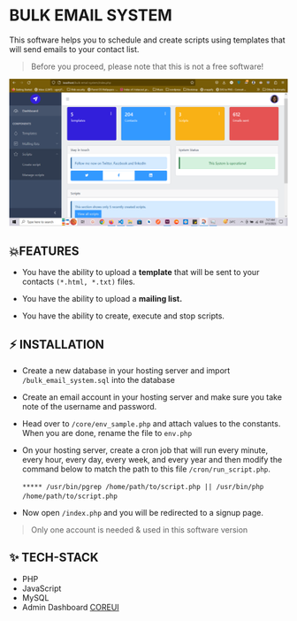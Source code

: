 # BULK EMAIL SYSTEM

This software helps you to schedule and create scripts using templates that will send emails to your contact list.

> Before you proceed, please note that this is not a free software!

<img src="assets/bes_software.png" alt="Bulk Email System Dashboard">

## 💥FEATURES

- You have the ability to upload a **template** that will be sent to your contacts `(*.html, *.txt)` files.

- You have the ability to upload a **mailing list.**

- You have the ability to create, execute and stop scripts.

## ⚡ INSTALLATION 

- Create a new database in your hosting server and import `/bulk_email_system.sql` into the database 

- Create an email account in your hosting server and make sure you take note of the username and password.

- Head over to `/core/env_sample.php` and attach values to the constants. When you are done, rename the file to `env.php`

- On your hosting server, create a cron job that will run every minute, every hour, every day, every week, and every year and then modify the command below to match the path to this file `/cron/run_script.php`.

    `
    ***** /usr/bin/pgrep /home/path/to/script.php || /usr/bin/php /home/path/to/script.php
    `

- Now open `/index.php` and you will be redirected to a signup page.

> Only one account is needed & used in this software version

## ✨ TECH-STACK

- PHP
- JavaScript
- MySQL
- Admin Dashboard [COREUI](https://coreui.io)